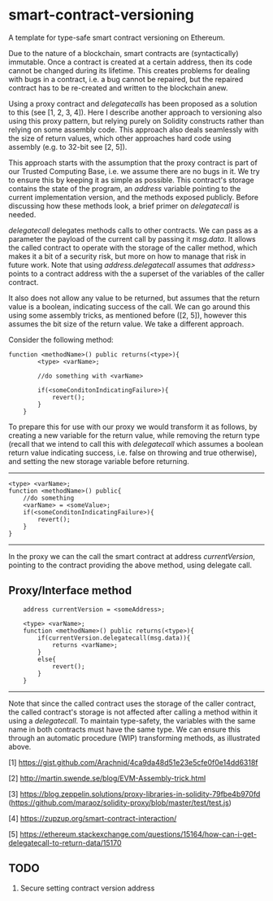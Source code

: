 # smart-contract-versioning
A template for type-safe smart contract versioning on Ethereum.

Due to the nature of a blockchain, smart contracts are (syntactically) immutable. Once a contract is created at a certain address, then its code cannot be changed during its lifetime. This creates problems for dealing with bugs in a contract, i.e. a bug cannot be repaired, but the repaired contract has to be re-created and written to the blockchain anew.

Using a proxy contract and <i>delegatecalls</i> has been proposed as a solution to this (see [1, 2, 3, 4]). Here I describe another approach to versioning also using this proxy pattern, but relying purely on Solidity constructs rather than relying on some assembly code. This approach also deals seamlessly with the size of return values, which other approaches hard code using assembly (e.g. to 32-bit see [2, 5]).

This approach starts with the assumption that the proxy contract is part of our Trusted Computing Base, i.e. we assume there are no bugs in it. We try to ensure this by keeping it as simple as possible. This contract's storage contains the state of the program, an <i>address</i> variable pointing to the current implementation version, and the methods exposed publicly. Before discussing how these methods look, a brief primer on <i>delegatecall</i> is needed.

<i>delegatecall</i> delegates methods calls to other contracts. We can pass as a parameter the payload of the current call by passing it <i>msg.data</i>. It allows the called contract to operate with the storage of the caller method, which makes it a bit of a security risk, but more on how to manage that risk in future work. Note that using <i>address.delegatecall</i> assumes that <i>address></i> points to a contract address with the a superset of the variables of the caller contract.

It also does not allow any value to be returned, but assumes that the return value is a boolean, indicating success of the call. We can go around this using some assembly tricks, as mentioned before ([2, 5]), however this assumes the bit size of the return value. We take a different approach.


Consider the following method:


```
function <methodName>() public returns(<type>){        
        <type> <varName>;
                
        //do something with <varName>

        if(<someConditonIndicatingFailure>){
            revert();
        }
    }
```

To prepare this for use with our proxy we would transform it as follows, by creating a new variable for the return value, while removing the return type (recall that we intend to call this with <i>delegatecall</i> which assumes a boolean return value indicating success, i.e. false on throwing and true otherwise), and setting the new storage variable before returning.


---------------------------------
    <type> <varName>;
    function <methodName>() public{
        //do something
        <varName> = <someValue>;
        if(<someConditonIndicatingFailure>){
            revert();
        }
    }
-----------------------------------

In the proxy we can the call the smart contract at address <i>currentVersion</i>, pointing to the contract providing the above method, using delegate call. 

Proxy/Interface method
--------------------------------
```
    address currentVersion = <someAddress>;
    
    <type> <varName>;
    function <methodName>() public returns(<type>){
        if(currentVersion.delegatecall(msg.data)){
            returns <varName>;
        }
        else{
            revert();
        }
    }
```
---------------------------------

Note that since the called contract uses the storage of the caller contract, the called contract's storage is not affected after calling a method within it using a <i>delegatecall</i>. To maintain type-safety, the variables with the same name in both contracts must have the same type. We can ensure this through an automatic procedure (WIP) transforming methods, as illustrated above.

[1] https://gist.github.com/Arachnid/4ca9da48d51e23e5cfe0f0e14dd6318f

[2] http://martin.swende.se/blog/EVM-Assembly-trick.html

[3] https://blog.zeppelin.solutions/proxy-libraries-in-solidity-79fbe4b970fd (https://github.com/maraoz/solidity-proxy/blob/master/test/test.js)

[4] https://zupzup.org/smart-contract-interaction/

[5] https://ethereum.stackexchange.com/questions/15164/how-can-i-get-delegatecall-to-return-data/15170

TODO
------------------------

1. Secure setting contract version address
